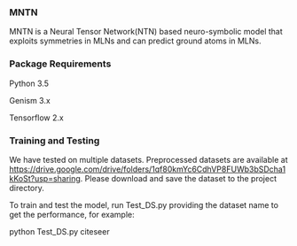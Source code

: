 ### MNTN
MNTN is a Neural Tensor Network(NTN) based neuro-symbolic model that exploits symmetries in MLNs and can predict ground atoms in MLNs.

### Package Requirements
Python 3.5

Genism 3.x

Tensorflow 2.x

### Training and Testing
We have tested on multiple datasets. Preprocessed datasets are available at https://drive.google.com/drive/folders/1qf80kmYc6CdhVP8FUWb3bSDcha1kKoSt?usp=sharing. Please download and save  the dataset to the project directory.

To train and test the model, run Test_DS.py providing the dataset name to get the performance, for example:

python Test_DS.py citeseer
